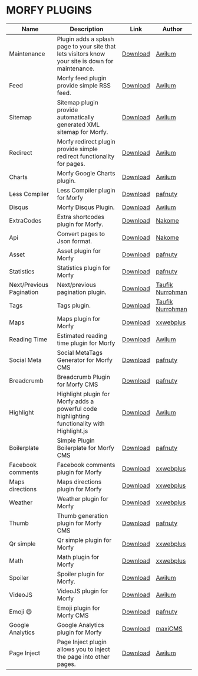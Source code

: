 # MORFY PLUGINS

| Name | Description | Link | Author |
| -----|-------------|-----|-----|
| Maintenance | Plugin adds a splash page to your site that lets visitors know your site is down for maintenance. |[Download](https://github.com/morfy-cms/morfy-plugin-maintenance/releases/latest) | [Awilum](https://github.com/Awilum) |
| Feed | Morfy feed plugin provide simple RSS feed. |[Download](https://github.com/morfy-cms/morfy-plugin-feed/releases/latest) | [Awilum](https://github.com/Awilum) |
| Sitemap | Sitemap plugin provide automatically generated XML sitemap for Morfy. |[Download](https://github.com/morfy-cms/morfy-plugin-sitemap/releases/latest) | [Awilum](https://github.com/Awilum) |
| Redirect | Morfy redirect plugin provide simple redirect functionality for pages. |[Download](https://github.com/morfy-cms/morfy-plugin-redirect/releases/latest) | [Awilum](https://github.com/Awilum) |
| Charts | Morfy Google Charts plugin. |[Download](https://github.com/morfy-cms/morfy-plugin-charts/releases/latest) | [Awilum](https://github.com/Awilum) |
| Less Compiler | Less Compiler plugin for Morfy |[Download](https://github.com/pafnuty-morfy-plugins/morfy-less/releases/latest) | [pafnuty](https://github.com/pafnuty) |
| Disqus | Morfy Disqus Plugin. |[Download](https://github.com/morfy-cms/morfy-plugin-disqus/releases/latest) | [Awilum](https://github.com/Awilum) |
| ExtraCodes | Extra shortcodes plugin for Morfy. |[Download](https://github.com/nakome/morfy-plugins-extra) | [Nakome](https://github.com/nakome) |
| Api | Convert pages to Json format. |[Download](https://github.com/nakome/Morfy-Api-plugin/archive/master.zip) | [Nakome](https://github.com/nakome) |
| Asset | Asset plugin for Morfy |[Download](https://github.com/pafnuty-morfy-plugins/morfy-plugin-asset/releases/latest) | [pafnuty](https://github.com/pafnuty) |
| Statistics | Statistics plugin for Morfy |[Download](https://github.com/pafnuty-morfy-plugins/morfy-statistics/releases/latest) | [pafnuty](https://github.com/pafnuty) |
| Next/Previous Pagination | Next/previous pagination plugin. |[Download](https://github.com/tovic/nextprev-plugin-for-morfy-cms/releases/latest) | [Taufik Nurrohman](http://latitudu.com) |
| Tags | Tags plugin. |[Download](https://github.com/tovic/tags-plugin-for-morfy-cms/releases/latest) | [Taufik Nurrohman](http://latitudu.com) |
| Maps | Maps plugin for Morfy |[Download](http://www.xxwebplus.eu/plugin/maps) | [xxwebplus](http://forum.morfy.org/profile/4/xxwebplus) |
| Reading Time | Estimated reading time plugin for Morfy |[Download](https://github.com/morfy-cms/morfy-plugin-reading-time) | [Awilum](https://github.com/Awilum) |
| Social Meta | Social MetaTags Generator for Morfy CMS |[Download](https://github.com/pafnuty-morfy-plugins/morfy-plugin-socialmeta/releases/latest) | [pafnuty](https://github.com/pafnuty) |
| Breadcrumb | Breadcrumb Plugin for Morfy CMS |[Download](https://github.com/pafnuty-morfy-plugins/morfy-plugin-breadcrumb/releases/latest) | [pafnuty](https://github.com/pafnuty) |
| Highlight | Highlight plugin for Morfy adds a powerful code highlighting functionality with Highlight.js |[Download](https://github.com/morfy-cms/morfy-plugin-highlight) | [Awilum](https://github.com/Awilum) |
| Boilerplate | Simple Plugin Boilerplate for Morfy CMS |[Download](https://github.com/pafnuty-morfy-plugins/morfy-plugin-boilerplate/releases/latest) | [pafnuty](https://github.com/pafnuty) |
| Facebook comments | Facebook comments plugin for Morfy |[Download](http://www.xxwebplus.eu/plugin/facebook-comments) | [xxwebplus](http://forum.morfy.org/profile/4/xxwebplus) |
| Maps directions | Maps directions plugin for Morfy |[Download](http://www.xxwebplus.eu/plugin/maps-directions) | [xxwebplus](http://forum.morfy.org/profile/4/xxwebplus) |
| Weather | Weather plugin for Morfy |[Download](http://www.xxwebplus.eu/plugin/weather) | [xxwebplus](http://forum.morfy.org/profile/4/xxwebplus) |
| Thumb | Thumb generation plugin for Morfy CMS |[Download](https://github.com/pafnuty-morfy-plugins/morfy-plugin-thumb/releases/latest) | [pafnuty](https://github.com/pafnuty) |
| Qr simple | Qr simple plugin for Morfy |[Download](http://www.xxwebplus.eu/plugin/qr-simple) | [xxwebplus](http://forum.morfy.org/profile/4/xxwebplus) |
| Math | Math plugin for Morfy |[Download](http://www.xxwebplus.eu/plugin/math) | [xxwebplus](http://forum.morfy.org/profile/4/xxwebplus) |
| Spoiler | Spoiler plugin for Morfy. |[Download](https://github.com/morfy-cms/morfy-plugin-spoiler) | [Awilum](https://github.com/Awilum) |
| VideoJS | VideoJS plugin for Morfy |[Download](https://github.com/morfy-cms/morfy-plugin-videojs) | [Awilum](https://github.com/Awilum) |
| Emoji :smile: | Emoji plugin for Morfy CMS |[Download](https://github.com/pafnuty-morfy-plugins/morfy-plugin-emoji/releases/latest) | [pafnuty](https://github.com/pafnuty) |
| Google Analytics | Google Analytics plugin for Morfy |[Download](https://github.com/maxisoft-morfy-plugins/google-analytics) | [maxiCMS](https://github.com/maxicms) |
| Page Inject | Page Inject plugin allows you to inject the page into other pages. |[Download](https://github.com/morfy-cms/morfy-plugin-page-inject) | [Awilum](https://github.com/Awilum) |
